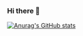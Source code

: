 ### Hi there 👋


[![Anurag's GitHub stats](https://github-readme-stats.vercel.app/api?username=ffan15191&theme=radical&count_private=true&show_icons=true)](https://github.com/anuraghazra/github-readme-stats)
